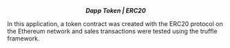 **_<center>Dapp Token | ERC20</center>_**

In this application, a token contract was created with the ERC20 protocol on the Ethereum network and sales transactions were tested using the truffle framework.
